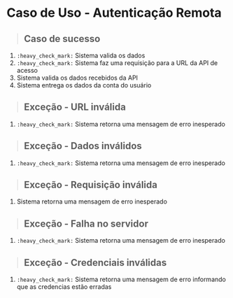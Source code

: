# Caso de Uso - Autenticação Remota

> ## Caso de sucesso

1. `:heavy_check_mark:` Sistema valida os dados
2. `:heavy_check_mark:` Sistema faz uma requisição para a URL da API de acesso
3. Sistema valida os dados recebidos da API
4. Sistema entrega os dados da conta do usuário

> ## Exceção - URL inválida

1. `:heavy_check_mark:` Sistema retorna uma mensagem de erro inesperado

> ## Exceção - Dados inválidos

1. `:heavy_check_mark:` Sistema retorna uma mensagem de erro inesperado

> ## Exceção - Requisição inválida

1. Sistema retorna uma mensagem de erro inesperado

> ## Exceção - Falha no servidor

1. `:heavy_check_mark:` Sistema retorna uma mensagem de erro inesperado

> ## Exceção - Credenciais inválidas

1. `:heavy_check_mark:` Sistema retorna uma mensagem de erro informando que as credencias estão erradas

